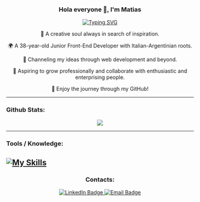 <h3 align="center"> Hola everyone 🖖, I'm Matias </h3>

<p align="center"><a href="https://git.io/typing-svg"><img src="https://readme-typing-svg.demolab.com?font=Fira+Code&size=18&duration=3500&pause=1000&center=true&vCenter=true&width=435&lines=Frontend+Web+Developer;Junior+Developer" alt="Typing SVG" /></a></p>


<p align="center">🎨 A creative soul always in search of inspiration.</p>
<p align="center">🌍 A 38-year-old Junior Front-End Developer with Italian-Argentinian roots.</p>
<p align="center">🚀 Channeling my ideas through web development and beyond.</p>
<p align="center">🤝 Aspiring to grow professionally and collaborate with enthusiastic and enterprising people.</p>
<p align="center">🔗 Enjoy the journey through my GitHub!</p>

---

### Github Stats:

<div align="center" markdown="1">

  ![](http://github-profile-summary-cards.vercel.app/api/cards/profile-details?username=MatiasPhoenix&theme=github_dark)
</div>

---


### Tools / Knowledge:
[![My Skills](https://skillicons.dev/icons?i=html,css,sass,bootstrap,tailwind,js,cs,ts,angular,react,reactnative,git,github,vscode,visualstudio)](https://skillicons.dev)
---


<h3 align="center">Contacts:</h3>

<div id="badges" align="center">
  <a href="www.linkedin.com/in/matias-recio-web-developer">
    <img src="https://img.shields.io/badge/LinkedIn-blue?style=for-the-badge&logo=linkedin&logoColor=white" alt="LinkedIn Badge"/>
  </a>
  <a href= "mailto: matias.la19@gmail.com">
    <img src="https://img.shields.io/badge/Email-9cc?style=for-the-badge&logo=E&logoColor=white" alt="Email Badge"/>
  </a> 
</div>

<!--
**MatiasPhoenix/MatiasPhoenix** is a ✨ _special_ ✨ repository because its `README.md` (this file) appears on your GitHub profile.

Here are some ideas to get you started:

- 🔭 I’m currently working on ...
- 🌱 I’m currently learning ...
- 👯 I’m looking to collaborate on ...
- 🤔 I’m looking for help with ...
- 💬 Ask me about ...
- 📫 How to reach me: ...
- 😄 Pronouns: ...
- ⚡ Fun fact: ...
-->
